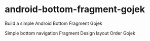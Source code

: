 # android-bottom-fragment-gojek
Build a simple Android Bottom Fragment Gojek


Simple bottom navigation Fragment
Design layout Order Gojek


